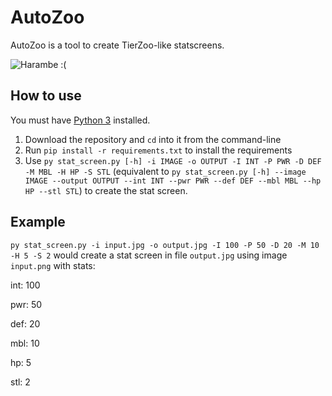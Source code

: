 # AutoZoo
AutoZoo is a tool to create TierZoo-like statscreens.

![Harambe :(](https://i.imgur.com/OmoCdmx.jpg)

## How to use
You must have [Python 3](https://www.python.org) installed.

1. Download the repository and `cd` into it from the command-line
2. Run `pip install -r requirements.txt` to install the requirements
3. Use `py stat_screen.py [-h] -i IMAGE -o OUTPUT -I INT -P PWR -D DEF -M MBL -H HP -S STL` (equivalent to `py stat_screen.py [-h] --image IMAGE --output OUTPUT --int INT --pwr PWR --def DEF --mbl MBL --hp HP --stl STL`) to create the stat screen.

## Example
`py stat_screen.py -i input.jpg -o output.jpg -I 100 -P 50 -D 20 -M 10 -H 5 -S 2` would create a stat screen in file `output.jpg` using image `input.png` with stats:

int: 100

pwr: 50

def: 20

mbl: 10

hp:  5

stl: 2
